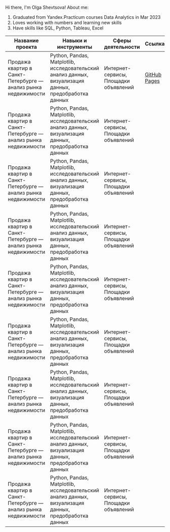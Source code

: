 Hi there, I'm Olga Shevtsova!
About me:
1) Graduated from Yandex.Practicum courses Data Analytics in Mar 2023
2) Loves working with numbers and learning new skills
3) Have skills like SQL, Python, Tableau, Excel



| Название проекта  | Навыки и инструменты | Сферы деятельности| Ссылка|
| ------------- | ------------- |-----|-----|
| Продажа квартир в Санкт-Петербурге — анализ рынка недвижимости| Python, Pandas, Matplotlib, исследовательский анализ данных, визуализация данных, предобработка данных  | Интернет-сервисы, Площадки объявлений|[GitHub Pages](https://github.com/olgashevtsova24/olgashevtsova24/blob/57280254420b644b7f557e1bca5c53b9ddc6d41d/%D0%98%D1%81%D1%81%D0%BB%D0%B5%D0%B4%D0%BE%D0%B2%D0%B0%D1%82%D0%B5%D0%BB%D1%8C%D1%81%D0%BA%D0%B8%D0%B9_%D0%B0%D0%BD%D0%B0%D0%BB%D0%B8%D0%B7_%D0%B4%D0%B0%D0%BD%D0%BD%D1%8B%D1%85.ipynb)|
| Продажа квартир в Санкт-Петербурге — анализ рынка недвижимости| Python, Pandas, Matplotlib, исследовательский анализ данных, визуализация данных, предобработка данных  | Интернет-сервисы, Площадки объявлений | |
| Продажа квартир в Санкт-Петербурге — анализ рынка недвижимости| Python, Pandas, Matplotlib, исследовательский анализ данных, визуализация данных, предобработка данных  | Интернет-сервисы, Площадки объявлений | |
| Продажа квартир в Санкт-Петербурге — анализ рынка недвижимости| Python, Pandas, Matplotlib, исследовательский анализ данных, визуализация данных, предобработка данных  | Интернет-сервисы, Площадки объявлений | |
| Продажа квартир в Санкт-Петербурге — анализ рынка недвижимости| Python, Pandas, Matplotlib, исследовательский анализ данных, визуализация данных, предобработка данных  | Интернет-сервисы, Площадки объявлений | |
| Продажа квартир в Санкт-Петербурге — анализ рынка недвижимости| Python, Pandas, Matplotlib, исследовательский анализ данных, визуализация данных, предобработка данных  | Интернет-сервисы, Площадки объявлений | |
| Продажа квартир в Санкт-Петербурге — анализ рынка недвижимости| Python, Pandas, Matplotlib, исследовательский анализ данных, визуализация данных, предобработка данных  | Интернет-сервисы, Площадки объявлений | |
| Продажа квартир в Санкт-Петербурге — анализ рынка недвижимости| Python, Pandas, Matplotlib, исследовательский анализ данных, визуализация данных, предобработка данных  | Интернет-сервисы, Площадки объявлений | |
| Продажа квартир в Санкт-Петербурге — анализ рынка недвижимости| Python, Pandas, Matplotlib, исследовательский анализ данных, визуализация данных, предобработка данных  | Интернет-сервисы, Площадки объявлений | |
